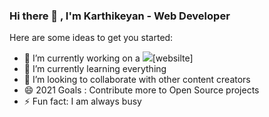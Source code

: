 ### Hi there 👋 , I'm Karthikeyan - Web Developer

Here are some ideas to get you started:

- 🔭 I’m currently working on a <img src="https://img.icons8.com/color/48/000000/visual-studio-code-2019.png"/>[websilte]
- 🌱 I’m currently learning everything
- 👯 I’m looking to collaborate with other content creators
- 😄 2021 Goals : Contribute more to Open Source projects
- ⚡ Fun fact: I am always busy
